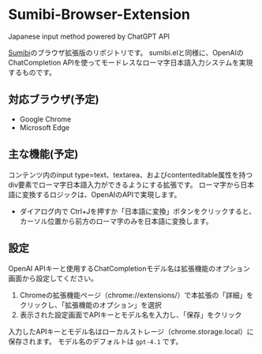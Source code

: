 # Sumibi-Browser-Extension

Japanese input method powered by ChatGPT API

[Sumibi](https://github.com/kiyoka/Sumibi)のブラウザ拡張版のリポジトリです。
sumibi.elと同様に、OpenAIのChatCompletion APIを使ってモードレスなローマ字日本語入力システムを実現するものです。

## 対応ブラウザ(予定)

- Google Chrome
- Microsoft Edge

## 主な機能(予定)
コンテンツ内のinput type=text、textarea、およびcontenteditable属性を持つdiv要素でローマ字日本語入力ができるようにする拡張です。
ローマ字から日本語に変換するロジックは、OpenAIのAPIで実現します。
- ダイアログ内で Ctrl+Jを押すか「日本語に変換」ボタンをクリックすると、カーソル位置から前方のローマ字のみを日本語に変換します。

## 設定
OpenAI APIキーと使用するChatCompletionモデル名は拡張機能のオプション画面から設定してください。

1. Chromeの拡張機能ページ（chrome://extensions/）で本拡張の「詳細」をクリックし、「拡張機能のオプション」を選択
2. 表示された設定画面でAPIキーとモデル名を入力し、「保存」をクリック

入力したAPIキーとモデル名はローカルストレージ（chrome.storage.local）に保存されます。
モデル名のデフォルトは `gpt-4.1` です。
